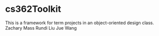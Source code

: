 # cs362Toolkit
This is a framework for term projects in an object-oriented design class.
Zachary Mass
Rundi Liu
Jue Wang
